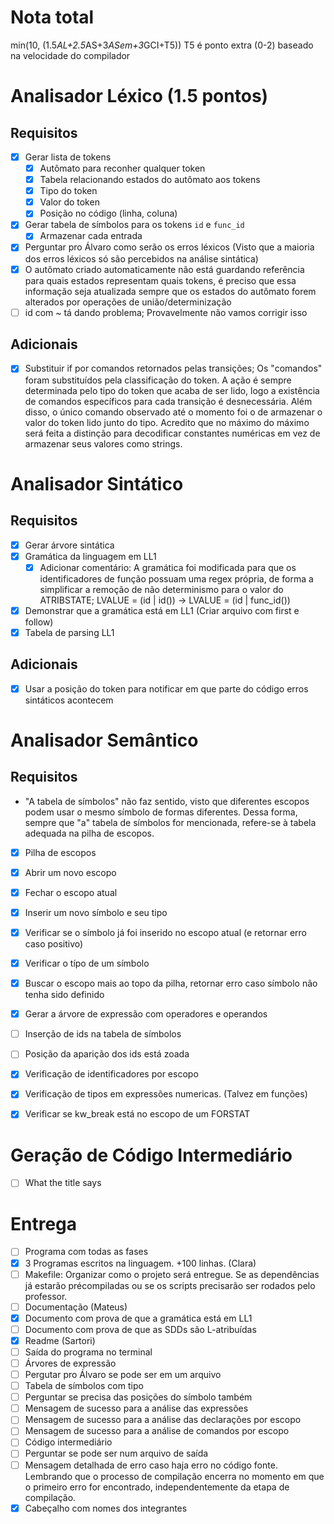 # Nota total
min(10, (1.5*AL+2.5*AS+3*ASem+3*GCI+T5))
T5 é ponto extra (0-2) baseado na velocidade do compilador

# Analisador Léxico (1.5 pontos)
## Requisitos
- [x] Gerar lista de tokens
  - [x] Autômato para reconher qualquer token
  - [x] Tabela relacionando estados do autômato aos tokens
  - [x] Tipo do token
  - [x] Valor do token
  - [x] Posição no código (linha, coluna)
- [x] Gerar tabela de símbolos para os tokens `id` e `func_id`
  - [x] Armazenar cada entrada
- [x] Perguntar pro Álvaro como serão os erros léxicos (Visto que a maioria dos erros léxicos só são percebidos na análise sintática)
- [x] O autômato criado automaticamente não está guardando referência para quais estados representam quais tokens, é preciso que essa informação seja atualizada sempre que os estados do autômato forem alterados por operações de união/determinização
- [ ] id com ~ tá dando problema; Provavelmente não vamos corrigir isso
## Adicionais
- [x] Substituir if por comandos retornados pelas transições; Os "comandos" foram substituídos pela classificação do token. A ação é sempre determinada pelo tipo do token que acaba de ser lido, logo a existência de comandos específicos para cada transição é desnecessária. Além disso, o único comando observado até o momento foi o de armazenar o valor do token lido junto do tipo. Acredito que no máximo do máximo será feita a distinção para decodificar constantes numéricas em vez de armazenar seus valores como strings.

# Analisador Sintático
## Requisitos
- [x] Gerar árvore sintática
- [x] Gramática da linguagem em LL1
  - [x] Adicionar comentário: A gramática foi modificada para que os identificadores de função possuam uma regex própria, de forma a simplificar a remoção de não determinismo para o valor do ATRIBSTATE; LVALUE = (id | id()) -> LVALUE = (id | func_id())
- [x] Demonstrar que a gramática está em LL1 (Criar arquivo com first e follow)
- [x] Tabela de parsing LL1
## Adicionais
- [x] Usar a posição do token para notificar em que parte do código erros sintáticos acontecem

# Analisador Semântico
## Requisitos
* "A tabela de símbolos" não faz sentido, visto que diferentes escopos podem usar o mesmo símbolo de formas diferentes. Dessa forma, sempre que "a" tabela de símbolos for mencionada, refere-se à tabela adequada na pilha de escopos.
- [x] Pilha de escopos
 - [x] Abrir um novo escopo
 - [x] Fechar o escopo atual
 - [x] Inserir um novo símbolo e seu tipo
  - [x] Verificar se o símbolo já foi inserido no escopo atual (e retornar erro caso positivo)
 - [x] Verificar o típo de um símbolo
  - [x] Buscar o escopo mais ao topo da pilha, retornar erro caso símbolo não tenha sido definido

- [x] Gerar a árvore de expressão com operadores e operandos
- [ ] Inserção de ids na tabela de símbolos
 - [ ] Posição da aparição dos ids está zoada
- [x] Verificação de identificadores por escopo
- [x] Verificação de tipos em expressões numericas. (Talvez em funções)
- [x] Verificar se kw_break está no escopo de um FORSTAT

# Geração de Código Intermediário
- [ ] What the title says

# Entrega
- [ ] Programa com todas as fases
- [x] 3 Programas escritos na linguagem. +100 linhas. (Clara)
- [ ] Makefile: Organizar como o projeto será entregue. Se as dependências já estarão précompiladas ou se os scripts precisarão ser rodados pelo professor.
- [ ] Documentação (Mateus)
 - [x] Documento com prova de que a gramática está em LL1
 - [ ] Documento com prova de que as SDDs são L-atribuídas
- [x] Readme (Sartori)
- [ ] Saída do programa no terminal
 - [ ] Árvores de expressão
  - [ ] Pergutar pro Álvaro se pode ser em um arquivo
 - [ ] Tabela de símbolos com tipo
  - [ ] Perguntar se precisa das posições do símbolo também
 - [ ] Mensagem de sucesso para a análise das expressões
 - [ ] Mensagem de sucesso para a análise das declarações por escopo
 - [ ] Mensagem de sucesso para a análise de comandos por escopo
 - [ ] Código intermediário
  - [ ] Perguntar se pode ser num arquivo de saída
 - [ ] Mensagem detalhada de erro caso haja erro no código fonte. Lembrando que o processo de compilação encerra no momento em que o primeiro erro for encontrado, independentemente da etapa de compilação.
- [x] Cabeçalho com nomes dos integrantes